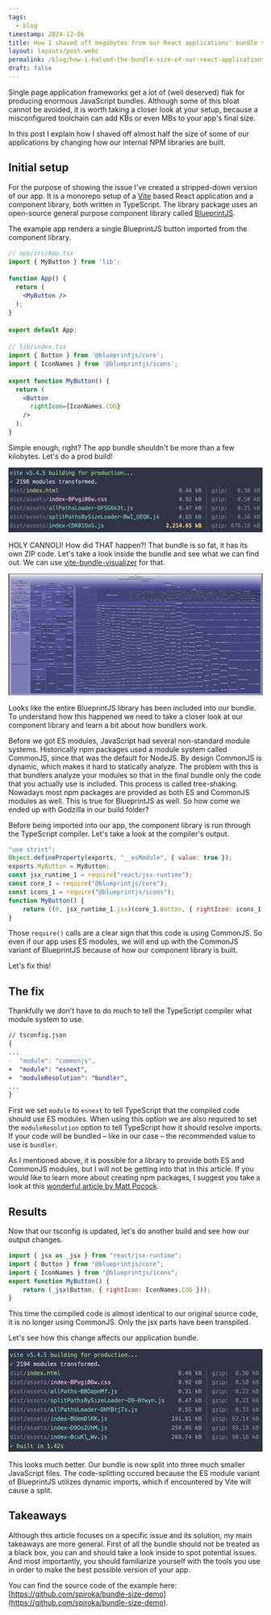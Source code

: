```yaml
---
tags:
  - blog
timestamp: 2024-12-06
title: How I shaved off megabytes from our React applications' bundle size
layout: layouts/post.webc
permalink: /blog/how-i-halved-the-bundle-size-of-our-react-applications/
draft: false
---
```

Single page application frameworks get a lot of (well deserved) flak for producing enormous JavaScript bundles. Although some of this bloat cannot be avoided, it is worth taking a closer look at your setup, because a misconfigured toolchain can add KBs or even MBs to your app's final size.

In this post I explain how I shaved off almost half the size of some of our applications by changing how our internal NPM libraries are built.

## Initial setup

For the purpose of showing the issue I've created a stripped-down version of our app. It is a monorepo setup of a [Vite](https://vite.dev) based React application and a component library, both written in TypeScript. The library package uses an open-source general purpose component library called [BlueprintJS](https://blueprintjs.com/).

The example app renders a single BlueprintJS button imported from the component library.

```jsx
// app/src/App.tsx
import { MyButton } from 'lib';

function App() {
  return (
    <MyButton />
  );
}

export default App;

// lib/index.tsx
import { Button } from '@blueprintjs/core';
import { IconNames } from '@blueprintjs/icons';

export function MyButton() {
  return (
    <Button
      rightIcon={IconNames.COG}
    />
  );
}
```

Simple enough, right? The app bundle shouldn't be more than a few kilobytes. Let's do a prod build!

![Output of the Vite build with initial setup. The resulting bundle is more then 2MBs in size.](build1.png)

HOLY CANNOLI! How did THAT happen?! That bundle is so fat, it has its own ZIP code. Let's take a look inside the bundle and see what we can find out. We can use [vite-bundle-visualizer](https://www.npmjs.com/package/vite-bundle-visualizer) for that.

![Output of vite-bundle-visualizer showing many files inside our bundle.](bundle1.png "[See the image in full](bundle1.png)")

Looks like the entire BlueprintJS library has been included into our bundle. To understand how this happened we need to take a closer look at our component library and learn a bit about how bundlers work.

Before we got ES modules, JavaScript had several non-standard module systems. Historically npm packages used a module system called CommonJS, since that was the default for NodeJS. By design CommonJS is dynamic, which makes it hard to statically analyze. The problem with this is that bundlers analyze your modules so that in the final bundle only the code that you actually use is included. This process is called tree-shaking. Nowadays most npm packages are provided as both ES and CommonJS modules as well. This is true for BlueprintJS as well. So how come we ended up with Godzilla in our build folder?

Before being imported into our app, the component library is run through the TypeScript compiler. Let's take a look at the compiler's output.

```js
"use strict";
Object.defineProperty(exports, "__esModule", { value: true });
exports.MyButton = MyButton;
const jsx_runtime_1 = require("react/jsx-runtime");
const core_1 = require("@blueprintjs/core");
const icons_1 = require("@blueprintjs/icons");
function MyButton() {
    return ((0, jsx_runtime_1.jsx)(core_1.Button, { rightIcon: icons_1.IconNames.COG }));
}
```

Those `require()` calls are a clear sign that 
this code is using CommonJS. So even if our app uses ES modules, we will end up with the CommonJS variant of BlueprintJS because of how our component library is built.

Let's fix this!
## The fix

Thankfully we don't have to do much to tell the TypeScript compiler what module system to use.

```diff
// tsconfig.json
{
...
-  "module": "commonjs",
+  "module": "esnext",
+  "moduleResolution": "bundler",
...
}
```

First we set `module` to `esnext` to tell TypeScript that the compiled code should use ES modules. When using this option we are also required to set the `moduleResolution` option to tell TypeScript how it should resolve imports. If your code will be bundled – like in our case – the recommended value to use is `bundler`.

As I mentioned above, it is possible for a library to provide both ES and CommonJS modules, but I will not be getting into that in this article. If you would like to learn more about creating npm packages, I suggest you take a look at this [wonderful article by Matt Pocock](https://www.totaltypescript.com/how-to-create-an-npm-package).
## Results

Now that our tsconfig is updated, let's do another build and see how our output changes.

```js
import { jsx as _jsx } from "react/jsx-runtime";
import { Button } from "@blueprintjs/core";
import { IconNames } from "@blueprintjs/icons";
export function MyButton() {
    return (_jsx(Button, { rightIcon: IconNames.COG }));
}
```

This time the compiled code is almost identical to our original source code, it is no longer using CommonJS. Only the jsx parts have been transpiled.

Let's see how this change affects our application bundle.

![Output of the Vite build after updating the component library. The resulting bundle is split into 3 javascript bundles, totalling at around 700KBs.](build2.png)

This looks much better. Our bundle is now split into three much smaller JavaScript files. The code-splitting occured because the ES module variant of BlueprintJS utilizes dynamic imports, which if encountered by Vite will cause a split.
## Takeaways 

Although this article focuses on a specific issue and its solution, my main takeaways are more general. First of all the bundle should not be treated as a black box, you can and should take a look inside to spot potential issues. And most importantly, you should familiarize yourself with the tools you use in order to make the best possible version of your app.

You can find the source code of the example here: [https://github.com/spiroka/bundle-size-demo](https://github.com/spiroka/bundle-size-demo).
